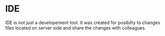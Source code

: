 # IDE

IDE is not just a developement tool. It was created for posibilty to changes
files located on server side and share the changes with colleagues.